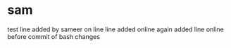 sam
===

test
line added by sameer on line
line added online again
added line online before commit of bash changes
